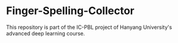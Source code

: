 # Finger-Spelling-Collector
This repository is part of the IC-PBL project of Hanyang University's advanced deep learning course.
